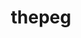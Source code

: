 ---
title: "thepeg"
layout: cache
categories: [package, develop-2025-02-16]
meta: {"compilers": ["gcc@=11.4.0"], "num_specs": 1, "num_specs_by_stack": {"hep": 1, "root": 1}, "oss": ["ubuntu22.04"], "platforms": ["linux"], "stacks": ["hep", "root"], "targets": ["x86_64_v3"], "versions": ["2.3.0"]}
spec_details: [{"compiler": "gcc@=11.4.0", "hash": "hsw5mynzjl65uzmy47wkzrtvk7mi7pve", "os": "ubuntu22.04", "platform": "linux", "size": "-", "stacks": ["hep", "root"], "tarball": "https://binaries.spack.io/develop-2025-02-16/build_cache/linux-ubuntu22.04-x86_64_v3/gcc-11.4.0/thepeg-2.3.0/linux-ubuntu22.04-x86_64_v3-gcc-11.4.0-thepeg-2.3.0-hsw5mynzjl65uzmy47wkzrtvk7mi7pve.spack", "target": "x86_64_v3", "variants": ["build_system=autotools", "hepmc=3", "libs=shared", "~rivet"], "versions": ["2.3.0"]}]
---